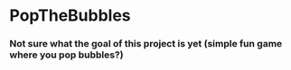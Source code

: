# PopTheBubbles

### Not sure what the goal of this project is yet (simple fun game where you pop bubbles?)
